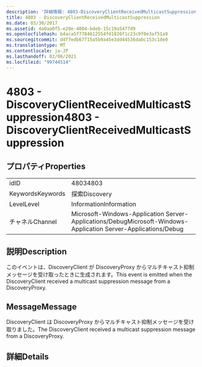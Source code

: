 ```yaml
---
description: '詳細情報: 4803-DiscoveryClientReceivedMulticastSuppression'
title: 4803 - DiscoveryClientReceivedMulticastSuppression
ms.date: 03/30/2017
ms.assetid: 4a0aa0f5-e20e-4004-bdeb-15c19a5477d9
ms.openlocfilehash: b4aca5f7784612554fd1826f1c23c0f0e3af51a9
ms.sourcegitcommit: ddf7edb67715a5b9a45e3dd44536dabc153c1de0
ms.translationtype: MT
ms.contentlocale: ja-JP
ms.lasthandoff: 02/06/2021
ms.locfileid: "99744514"
---
```

# <a name="4803---discoveryclientreceivedmulticastsuppression"></a><span data-ttu-id="0516a-103">4803 - DiscoveryClientReceivedMulticastSuppression</span><span class="sxs-lookup"><span data-stu-id="0516a-103">4803 - DiscoveryClientReceivedMulticastSuppression</span></span>

## <a name="properties"></a><span data-ttu-id="0516a-104">プロパティ</span><span class="sxs-lookup"><span data-stu-id="0516a-104">Properties</span></span>  
  
|||  
|-|-|  
|<span data-ttu-id="0516a-105">id</span><span class="sxs-lookup"><span data-stu-id="0516a-105">ID</span></span>|<span data-ttu-id="0516a-106">4803</span><span class="sxs-lookup"><span data-stu-id="0516a-106">4803</span></span>|  
|<span data-ttu-id="0516a-107">Keywords</span><span class="sxs-lookup"><span data-stu-id="0516a-107">Keywords</span></span>|<span data-ttu-id="0516a-108">探索</span><span class="sxs-lookup"><span data-stu-id="0516a-108">Discovery</span></span>|  
|<span data-ttu-id="0516a-109">Level</span><span class="sxs-lookup"><span data-stu-id="0516a-109">Level</span></span>|<span data-ttu-id="0516a-110">Information</span><span class="sxs-lookup"><span data-stu-id="0516a-110">Information</span></span>|  
|<span data-ttu-id="0516a-111">チャネル</span><span class="sxs-lookup"><span data-stu-id="0516a-111">Channel</span></span>|<span data-ttu-id="0516a-112">Microsoft-Windows-Application Server-Applications/Debug</span><span class="sxs-lookup"><span data-stu-id="0516a-112">Microsoft-Windows-Application Server-Applications/Debug</span></span>|  
  
## <a name="description"></a><span data-ttu-id="0516a-113">説明</span><span class="sxs-lookup"><span data-stu-id="0516a-113">Description</span></span>  

 <span data-ttu-id="0516a-114">このイベントは、DiscoveryClient が DiscoveryProxy からマルチキャスト抑制メッセージを受け取ったときに生成されます。</span><span class="sxs-lookup"><span data-stu-id="0516a-114">This event is emitted when the DiscoveryClient received a multicast suppression message from a DiscoveryProxy.</span></span>  
  
## <a name="message"></a><span data-ttu-id="0516a-115">Message</span><span class="sxs-lookup"><span data-stu-id="0516a-115">Message</span></span>  

 <span data-ttu-id="0516a-116">DiscoveryClient は DiscoveryProxy からマルチキャスト抑制メッセージを受け取りました。</span><span class="sxs-lookup"><span data-stu-id="0516a-116">The DiscoveryClient received a multicast suppression message from a DiscoveryProxy.</span></span>  
  
## <a name="details"></a><span data-ttu-id="0516a-117">詳細</span><span class="sxs-lookup"><span data-stu-id="0516a-117">Details</span></span>
